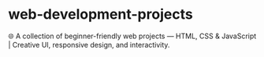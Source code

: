 # web-development-projects
🌐 A collection of beginner-friendly web projects — HTML, CSS &amp; JavaScript | Creative UI, responsive design, and interactivity.
